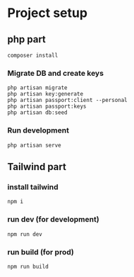 

# Project setup

## php part
```
composer install
```

### Migrate DB and create keys

```
php artisan migrate
php artisan key:generate
php artisan passport:client --personal
php artisan passport:keys
php artisan db:seed
```

### Run development

```
php artisan serve
```

## Tailwind part 

### install tailwind

```
npm i
```

### run dev (for development)

```
npm run dev
```

### run build (for prod)

```
npm run build
```
